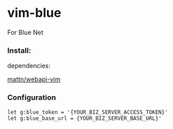 # vim-blue
For Blue Net

### Install:

dependencies:

[mattn/webapi-vim](https://github.com/mattn/webapi-vim)

### Configuration

```
let g:blue_token = '{YOUR_BIZ_SERVER_ACCESS_TOKEN}'
let g:blue_base_url = {YOUR_BIZ_SERVER_BASE_URL}'
```
